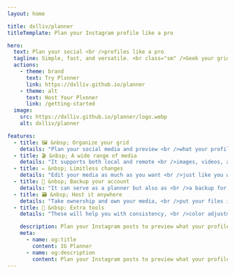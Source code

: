 ```yaml
---
layout: home

title: dxlliv/planner
titleTemplate: Plan your Instagram profile like a pro

hero:
  text: Plan your social <br />profiles like a pro
  tagline: Simple, fast, and versatile. <br class="sm" />Geek your grid <br />and build your <br class="sm" />definitive Instagram profile.
  actions:
    - theme: brand
      text: Try Plxnner
      link: https://dxlliv.github.io/planner
    - theme: alt
      text: Host Your Plxnner
      link: /getting-started
  image:
    src: https://dxlliv.github.io/planner/logo.webp
    alt: dxlliv/planner

features:
  - title: 🖼️ &nbsp; Organize your grid
    details: "Plan your social media and preview <br />what your profile grid will look like"
  - title: 🎬 &nbsp; A wide range of media
    details: "It supports both local and remote <br />images, videos, albums and iframes"
  - title: ✏️ &nbsp; Limitless changes
    details: "Edit your media as much as you want <br />just like you would with your website"
  - title: 💾 &nbsp; Backup your account
    details: "It can serve as a planner but also as <br />a backup for all of your best images"
  - title: 🗃️ &nbsp; Host it anywhere
    details: "Take ownership and own your media, <br />put your files in a repo and deploy"
  - title: 📐 &nbsp; Extra tools
    details: "These will help you with consistency, <br />color adjustment and media alignment"

    description: Plan your Instagram posts to preview what your profile grid will look like
    meta:
      - name: og:title
        content: IG Planner
      - name: og:description
        content: Plan your Instagram posts to preview what your profile grid will look like
---
```


<style>
:root {
  --vp-home-hero-image-background-image: linear-gradient(-25deg, #55555522 25%, #66666622 50%);
  --vp-home-hero-image-filter: blur(44px);
}

@media (min-width: 640px) {
  :root {
    --vp-home-hero-image-filter: blur(56px);
  }
}

@media (min-width: 960px) {
  :root {
    --vp-home-hero-image-filter: blur(68px);
  }
}

.tagline br.sm {
display: none;
}

@media (max-width: 479px) {
  .tagline br {
    display: none;
  }

  .tagline br.sm {
    display: block;
  }
}

@media (max-width: 1219px) {
  .items .details br {
    display: none;
  }
}

.VPFeature {
    border: 1px solid #e9e9e9 !important;
}

html.dark img.image-src {
    filter: invert(1);
}

html.dark .VPFeature {
    border: 1px solid transparent !important;
}
</style>